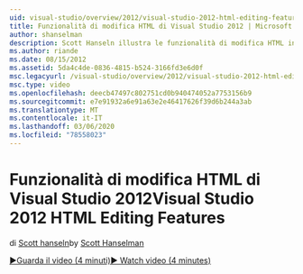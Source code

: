 ```yaml
---
uid: visual-studio/overview/2012/visual-studio-2012-html-editing-features
title: Funzionalità di modifica HTML di Visual Studio 2012 | Microsoft Docs
author: shanselman
description: Scott Hanseln illustra le funzionalità di modifica HTML in Visual Studio 2012.
ms.author: riande
ms.date: 08/15/2012
ms.assetid: 5da4c4de-0836-4815-b524-3166fd3e6d0f
msc.legacyurl: /visual-studio/overview/2012/visual-studio-2012-html-editing-features
msc.type: video
ms.openlocfilehash: deecb47497c802751cd0b940474052a7753156b9
ms.sourcegitcommit: e7e91932a6e91a63e2e46417626f39d6b244a3ab
ms.translationtype: MT
ms.contentlocale: it-IT
ms.lasthandoff: 03/06/2020
ms.locfileid: "78558023"
---
```

# <a name="visual-studio-2012-html-editing-features"></a><span data-ttu-id="621ea-103">Funzionalità di modifica HTML di Visual Studio 2012</span><span class="sxs-lookup"><span data-stu-id="621ea-103">Visual Studio 2012 HTML Editing Features</span></span>

<span data-ttu-id="621ea-104">di [Scott hanseln](https://github.com/shanselman)</span><span class="sxs-lookup"><span data-stu-id="621ea-104">by [Scott Hanselman](https://github.com/shanselman)</span></span>

[<span data-ttu-id="621ea-105">&#9654;Guarda il video (4 minuti)</span><span class="sxs-lookup"><span data-stu-id="621ea-105">&#9654; Watch video (4 minutes)</span></span>](https://channel9.msdn.com/Blogs/ASP-NET-Site-Videos/visual-studio-2012-html-editing-features)
